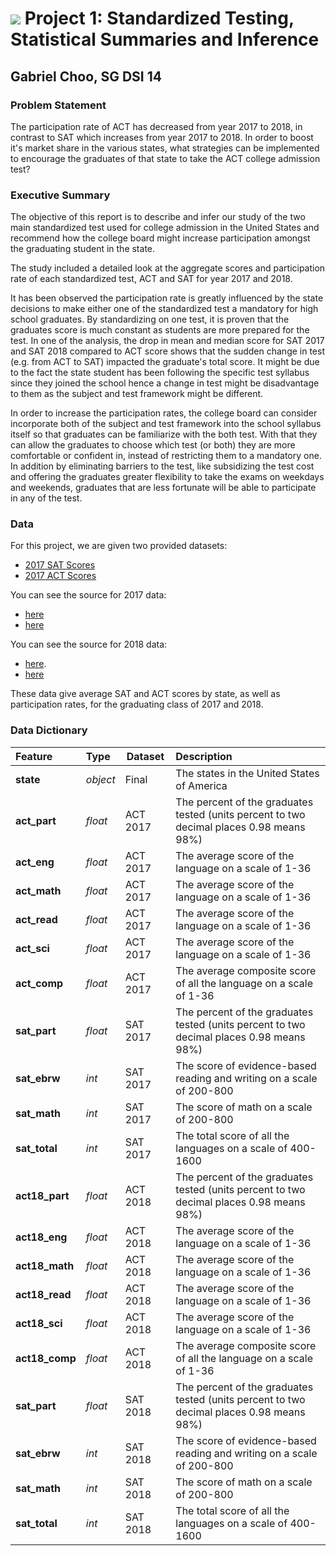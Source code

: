 # ![](https://ga-dash.s3.amazonaws.com/production/assets/logo-9f88ae6c9c3871690e33280fcf557f33.png) Project 1: Standardized Testing, Statistical Summaries and Inference

## Gabriel Choo, SG DSI 14

### Problem Statement
The participation rate of ACT has decreased from year 2017 to 2018, in contrast to SAT which increases from year 2017 to 2018. In order to boost it's market share in the various states, what strategies can be implemented to encourage the graduates of that state to take the ACT college admission test?

### Executive Summary

The objective of this report is to describe and infer our study of the two main standardized test used for college admission in the United States and recommend how the college board might increase participation amongst the graduating student in the state.

The study included a detailed look at the aggregate scores and participation rate of each standardized test, ACT and SAT for year 2017 and 2018.

It has been observed the participation rate is greatly influenced by the state decisions to make either one of the standardized test a mandatory for high school graduates. By standardizing on one test, it is proven that the graduates score is much constant as students are more prepared for the test. In one of the analysis, the drop in mean and median score for SAT 2017 and SAT 2018 compared to ACT score shows that the sudden change in test (e.g. from ACT to SAT) impacted the graduate's total score. It might be due to the fact the state student has been following the specific test syllabus since they joined the school hence a change in test might be disadvantage to them as the subject and test framework might be different.

In order to increase the participation rates, the college board can consider incorporate both of the subject and test framework into the school syllabus itself so that graduates can be familiarize with the both test. With that they can allow the graduates to choose which test (or both) they are more comfortable or confident in, instead of restricting them to a mandatory one. In addition by eliminating barriers to the test, like subsidizing the test cost and offering the graduates greater flexibility to take the exams on weekdays and weekends, graduates that are less fortunate will be able to participate in any of the test.


### Data

For this project, we are given two provided datasets:
- [2017 SAT Scores](./data/sat_2017.csv)
- [2017 ACT Scores](./data/act_2017.csv)

You can see the source for 2017 data:
- [here](https://blog.collegevine.com/here-are-the-average-sat-scores-by-state/)
- [here](https://blog.prepscholar.com/act-scores-by-state-averages-highs-and-lows)

You can see the source for 2018 data:
- [here](https://reports.collegeboard.org/sat-suite-program-results/state-results).
- [here](http://www.act.org/content/dam/act/unsecured/documents/cccr2018/Average-Scores-by-State.pdf)

These data give average SAT and ACT scores by state, as well as participation rates, for the graduating class of 2017 and 2018.

### Data Dictionary

|Feature|Type|Dataset|Description|
|:---|:---|---|:---|
|**state**|*object*|Final|The states in the United States of America
|**act_part**|*float*|ACT 2017|The percent of the graduates tested (units percent to two decimal places 0.98 means 98%)
|**act_eng**|*float*|ACT 2017|The average score of the language on a scale of 1-36
|**act_math**|*float*|ACT 2017|The average score of the language on a scale of 1-36
|**act_read**|*float*|ACT 2017|The average score of the language on a scale of 1-36
|**act_sci**|*float*|ACT 2017|The average score of the language on a scale of 1-36
|**act_comp**|*float*|ACT 2017|The average composite score of all the language on a scale of 1-36
|**sat_part**|*float*|SAT 2017|The percent of the graduates tested (units percent to two decimal places 0.98 means 98%)
|**sat_ebrw**|*int*|SAT 2017|The score of evidence-based reading and writing on a scale of 200-800
|**sat_math**|*int*|SAT 2017|The score of math on a scale of 200-800
|**sat_total**|*int*|SAT 2017|The total score of all the languages on a scale of 400-1600
|**act18_part**|*float*|ACT 2018|The percent of the graduates tested (units percent to two decimal places 0.98 means 98%)
|**act18_eng**|*float*|ACT 2018|The average score of the language on a scale of 1-36
|**act18_math**|*float*|ACT 2018|The average score of the language on a scale of 1-36
|**act18_read**|*float*|ACT 2018|The average score of the language on a scale of 1-36
|**act18_sci**|*float*|ACT 2018|The average score of the language on a scale of 1-36
|**act18_comp**|*float*|ACT 2018|The average composite score of all the language on a scale of 1-36
|**sat_part**|*float*|SAT 2018|The percent of the graduates tested (units percent to two decimal places 0.98 means 98%)
|**sat_ebrw**|*int*|SAT 2018|The score of evidence-based reading and writing on a scale of 200-800
|**sat_math**|*int*|SAT 2018|The score of math on a scale of 200-800
|**sat_total**|*int*|SAT 2018|The total score of all the languages on a scale of 400-1600
